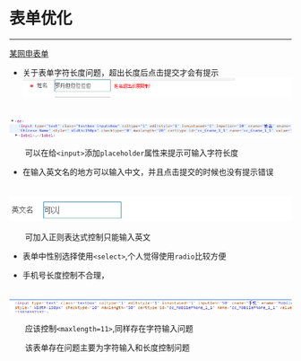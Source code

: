# 表单优化
***
[某网申表单](http://xyz.51job.com/External/Personal/DefaultResume.aspx)

* 关于表单字符长度问题，超出长度后点击提交才会有提示
  　　
　　![](image/6.png)

　　![](image/7.png)

　　可以在给`<input>`添加`placeholder`属性来提示可输入字符长度

* 在输入英文名的地方可以输入中文，并且点击提交的时候也没有提示错误

　　![](image/8.png)
  
　　可加入正则表达式控制只能输入英文

* 表单中性别选择使用`<select>`,个人觉得使用`radio`比较方便

* 手机号长度控制不合理，

　　![](image/9.png)

　　应该控制`<maxlength=11>`,同样存在字符输入问题

　　该表单存在问题主要为字符输入和长度控制问题



